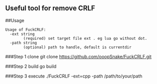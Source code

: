 ## Useful tool for remove CRLF


##Usage

```
Usage of FuckCRLF:
  -ext string
        (required) set target file ext . eg lua go without dot.
  -path string
        (optional) path to handle, default is currentdir

```

###Step 1 clone
git clone https://github.com/ooopSnake/FuckCRLF.git

###Step 2 build
go build

###Step 3 execute
./FuckCRLF -ext=cpp -path /path/to/your/path



